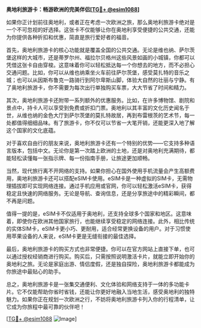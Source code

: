 **奥地利旅游卡：畅游欧洲的完美伴侣[[TG💪+ @esim1088](https://t.me/s/esim1088)]**

如果你正计划前往奥地利，或者正在考虑一次欧洲之旅，那么奥地利旅游卡绝对是一个不可忽视的好选择。这张卡不仅能够让你在奥地利享受便捷的公共交通，还能为你提供各种折扣和优惠，简直是旅行爱好者的福音。

首先，奥地利旅游卡的核心功能就是覆盖全国的公共交通。无论是维也纳、萨尔茨堡这样的大城市，还是蒂罗尔州、福拉尔贝格州这些风景如画的小城镇，你都可以凭借这张卡自由穿梭。这意味着你可以轻松抵达每一个你想去的地方，而不必担心交通问题。比如，你可以从维也纳乘坐火车前往萨尔茨堡，感受莫扎特的音乐之城；也可以从因斯布鲁克一路骑行到阿尔卑斯山脚，体验大自然的壮丽与宁静。有了奥地利旅游卡，你不需要为每次出行单独购买车票，大大节省了时间和精力。

其次，奥地利旅游卡还附带一系列额外的优惠服务。比如，在许多博物馆、剧院和景点中，持卡人可以享受到免费或折扣门票。奥地利以其丰富的文化历史闻名于世，从维也纳的金色大厅到萨尔茨堡的莫扎特故居，再到布雷根茨的艺术节，每一处都值得细细品味。有了旅游卡，你不仅可以节省一大笔开销，还能更深入地了解这个国家的文化底蕴。

对于喜欢自由行的朋友来说，奥地利旅游卡还有一个特别的优势——它支持多种语言版本，包括中文。无论你是第一次踏上欧洲的土地，还是对奥地利充满期待，都能轻松读懂每一张指示牌、每一份指南手册，让旅途更加顺畅。

当然，现代旅行离不开网络的支持。如果你担心在国外使用手机流量会产生高额费用，奥地利旅游卡还可以搭配eSIM卡使用。eSIM卡是一种虚拟的SIM卡，无需物理插拔即可实现网络连接。通过手机应用或官网，你可以轻松激活eSIM卡，获得稳定且快速的网络服务。无论是导航、查询信息，还是分享旅途中的精彩瞬间，都不再是问题。

值得一提的是，eSIM卡不仅适用于奥地利，还支持全球多个国家和地区。这意味着，即使你在欧洲其他国家旅行，也能继续享受稳定的网络连接。此外，相比传统的实体SIM卡，eSIM卡更小巧、更耐用，适合经常更换设备的用户。对于习惯使用苹果设备的人来说，eSIM卡更是无缝衔接的最佳选择。

最后，奥地利旅游卡的购买方式也非常便捷。你可以在官方网站上直接下单，也可以通过授权经销商进行购买。购买后，只需按照说明激活卡片，就能立即开始你的奥地利之旅。无论是家庭出游、情侣度假，还是独自探险，奥地利旅游卡都能成为你旅途中最贴心的助手。

总之，奥地利旅游卡是一张集交通便利、文化体验和网络支持于一体的多功能卡片。它不仅能帮助你省时省钱，还能让你更好地融入当地生活，感受奥地利的独特魅力。如果你正在规划一次欧洲之行，不妨将奥地利旅游卡列入你的行程清单，让它成为你旅程中最可靠的伙伴吧！

[[TG💪+ @esim1088](https://t.me/s/esim1088) ![Image](https://i.postimg.cc/4NQfJmqS/Snipaste-2025-05-13-00-14-12.png)]